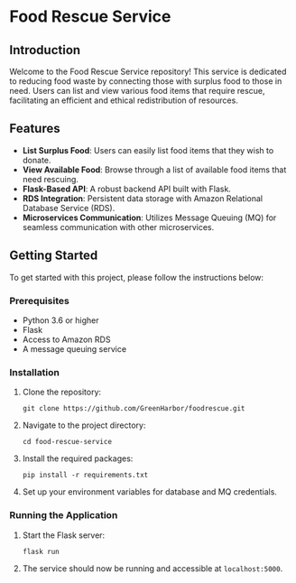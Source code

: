 # Food Rescue Service

## Introduction

Welcome to the Food Rescue Service repository! This service is dedicated to reducing food waste by connecting those with surplus food to those in need. Users can list and view various food items that require rescue, facilitating an efficient and ethical redistribution of resources.

## Features

- **List Surplus Food**: Users can easily list food items that they wish to donate.
- **View Available Food**: Browse through a list of available food items that need rescuing.
- **Flask-Based API**: A robust backend API built with Flask.
- **RDS Integration**: Persistent data storage with Amazon Relational Database Service (RDS).
- **Microservices Communication**: Utilizes Message Queuing (MQ) for seamless communication with other microservices.

## Getting Started

To get started with this project, please follow the instructions below:

### Prerequisites

- Python 3.6 or higher
- Flask
- Access to Amazon RDS
- A message queuing service

### Installation

1. Clone the repository:
   ```
   git clone https://github.com/GreenHarbor/foodrescue.git
   ```
2. Navigate to the project directory:
   ```
   cd food-rescue-service
   ```
3. Install the required packages:
   ```
   pip install -r requirements.txt
   ```
4. Set up your environment variables for database and MQ credentials.

### Running the Application

1. Start the Flask server:
   ```
   flask run
   ```
2. The service should now be running and accessible at `localhost:5000`.
